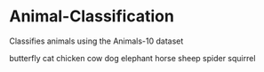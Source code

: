 # Animal-Classification
Classifies animals using the Animals-10 dataset

butterfly
cat
chicken
cow
dog
elephant
horse
sheep
spider
squirrel